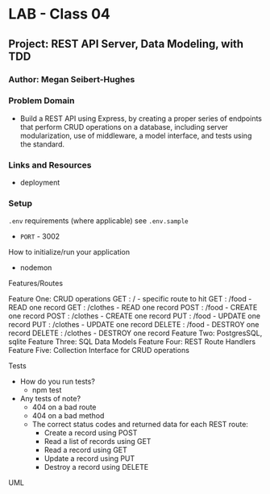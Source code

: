# LAB - Class 04

## Project: REST API Server, Data Modeling, with TDD

### Author: Megan Seibert-Hughes

### Problem Domain

- Build a REST API using Express, by creating a proper series of endpoints that perform CRUD operations on a database, including server modularization, use of middleware, a model interface, and tests using the standard.

### Links and Resources

- deployment

### Setup

`.env` requirements (where applicable)
see `.env.sample`

- `PORT` - 3002

How to initialize/run your application

- nodemon

Features/Routes

Feature One: CRUD operations
GET : / - specific route to hit
GET : /food - READ one record
GET : /clothes - READ one record
POST : /food - CREATE one record
POST : /clothes - CREATE one record
PUT : /food - UPDATE one record
PUT : /clothes - UPDATE one record
DELETE : /food - DESTROY one record
DELETE : /clothes - DESTROY one record
Feature Two: PostgresSQL, sqlite
Feature Three: SQL Data Models
Feature Four: REST Route Handlers
Feature Five: Collection Interface for CRUD operations

Tests

- How do you run tests?
  - npm test
- Any tests of note?
  - 404 on a bad route
  - 404 on a bad method
  - The correct status codes and returned data for each REST route:
    - Create a record using POST
    - Read a list of records using GET
    - Read a record using GET
    - Update a record using PUT
    - Destroy a record using DELETE

UML
